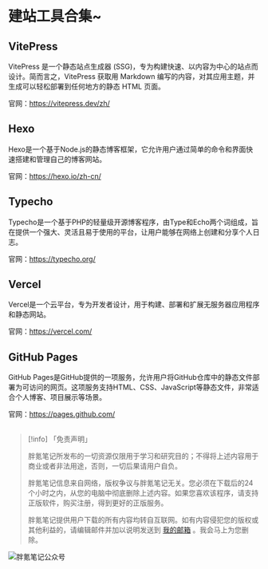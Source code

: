 # 建站工具合集~

## VitePress

VitePress 是一个静态站点生成器 (SSG)，专为构建快速、以内容为中心的站点而设计。简而言之，VitePress 获取用 Markdown 编写的内容，对其应用主题，并生成可以轻松部署到任何地方的静态 HTML 页面。

官网：https://vitepress.dev/zh/

## Hexo

Hexo是一个基于Node.js的静态博客框架，它允许用户通过简单的命令和界面快速搭建和管理自己的博客网站。

官网：https://hexo.io/zh-cn/

## Typecho

Typecho是一个基于PHP的轻量级开源博客程序，由Type和Echo两个词组成，旨在提供一个强大、灵活且易于使用的平台，让用户能够在网络上创建和分享个人日志。

官网：https://typecho.org/

## Vercel

Vercel是一个云平台，专为开发者设计，用于构建、部署和扩展无服务器应用程序和静态网站。

官网：https://vercel.com/

## GitHub Pages

GitHub Pages是GitHub提供的一项服务，允许用户将GitHub仓库中的静态文件部署为可访问的网页。这项服务支持HTML、CSS、JavaScript等静态文件，非常适合个人博客、项目展示等场景。

官网：https://pages.github.com/

## 

> [!info] 「免责声明」
>
> 胖氪笔记所发布的一切资源仅限用于学习和研究目的；不得将上述内容用于商业或者非法用途，否则，一切后果请用户自负。
>
> 胖氪笔记信息来自网络，版权争议与胖氪笔记无关。您必须在下载后的24个小时之内，从您的电脑中彻底删除上述内容。如果您喜欢该程序，请支持正版软件，购买注册，得到更好的正版服务。
>
> 胖氪笔记提供用户下载的所有内容均转自互联网。如有内容侵犯您的版权或其他利益的，请编辑邮件并加以说明发送到 [我的邮箱](/weekly/2024/000#联系博主) 。我会马上为您删除。

![胖氪笔记公众号](https://img.pknote.top/blog/202404121423456.png)